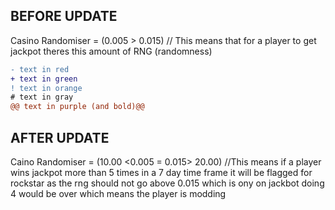 ## BEFORE UPDATE
Casino Randomiser = (0.005 > 0.015) // This means that for a player to get jackpot theres this amount of RNG (randomness)

```diff
- text in red
+ text in green
! text in orange
# text in gray
@@ text in purple (and bold)@@
```

## AFTER UPDATE
Caino Randomiser = (10.00 <0.005 = 0.015> 20.00) //This means if a player wins jackpot more than 5 times in a 7 day time frame it will be flagged for rockstar as the rng should not go above 0.015 which is ony on jackbot doing 4 would be over which means the player is modding 
